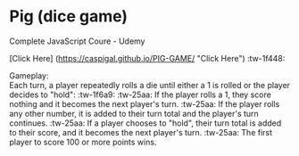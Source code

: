 # Pig (dice game) 

Complete JavaScript Coure - Udemy 

[Click Here]  (https://caspigal.github.io/PIG-GAME/ "Click Here")			:tw-1f448:


Gameplay:   
Each turn, a player repeatedly rolls a die until either a 1 is rolled or the player decides to "hold":
:tw-1f6a9:
:tw-25aa:	If the player rolls a 1, they score nothing and it becomes the next player's turn.
:tw-25aa:	If the player rolls any other number, it is added to their turn total and the player's turn continues.
:tw-25aa:	If a player chooses to "hold", their turn total is added to their score, and it becomes the next player's turn.
:tw-25aa:	The first player to score 100 or more points wins.



